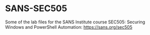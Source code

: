 # SANS-SEC505
Some of the lab files for the SANS Institute course SEC505: Securing Windows and PowerShell Automation: https://sans.org/sec505
